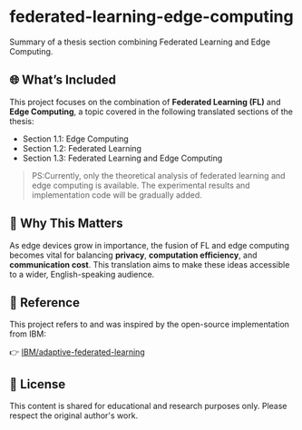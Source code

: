 # federated-learning-edge-computing
Summary of a thesis section combining Federated Learning and Edge Computing.

## 🌐 What’s Included

This project focuses on the combination of **Federated Learning (FL)** and **Edge Computing**, a topic covered in the following translated sections of the thesis:

- Section 1.1: Edge Computing  
- Section 1.2: Federated Learning  
- Section 1.3: Federated Learning and Edge Computing
> PS:Currently, only the theoretical analysis of federated learning and edge computing is available. The experimental results and implementation code will be gradually added.

## 📌 Why This Matters

As edge devices grow in importance, the fusion of FL and edge computing becomes vital for balancing **privacy**, **computation efficiency**, and **communication cost**. This translation aims to make these ideas accessible to a wider, English-speaking audience.

## 📖 Reference

This project refers to and was inspired by the open-source implementation from IBM:

👉 [IBM/adaptive-federated-learning](https://github.com/IBM/adaptive-federated-learning)

## 📄 License

This content is shared for educational and research purposes only. Please respect the original author's work.
